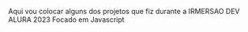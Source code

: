 Aqui vou colocar alguns dos projetos que fiz durante a IRMERSAO DEV ALURA 2023
Focado em Javascript
